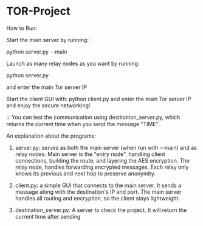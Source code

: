 # TOR-Project
How to Run:

Start the main server by running:

python server.py --main


Launch as many relay nodes as you want by running:

python server.py

and enter the main Tor server IP


Start the client GUI with:
python client.py
and enter the main Tor server IP
and enjoy the secure networking!

💡 You can test the communication using destination_server.py, which returns the current time when you send the message "TIME".

 
An explanation about the programs:

1. server.py: serves as both the main server (when run with --main) and as relay nodes.
Main server is the "entry node", handling client connections, building the route, and layering the AES encryption.
The relay node, handles forwarding encrypted messages. Each relay only knows its previous and next hop to preserve anonymity.

2. client.py: a simple GUI that connects to the main server. It sends a message along with the destination's IP and port.
The main server handles all routing and encryption, so the client stays lightweight.

3. destination_server.py: A server to check the project. It will return the current time after sending 
